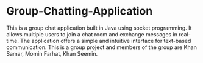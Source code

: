 # Group-Chatting-Application
This is a group chat application built in Java using socket programming. It allows multiple users to join a chat room and exchange messages in real-time. The application offers a simple and intuitive interface for text-based communication.
This is a group project and members of the group are Khan Samar, Momin Farhat, Khan Seemin.

